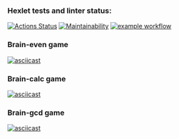 ### Hexlet tests and linter status:
[![Actions Status](https://github.com/faraneldev/frontend-project-lvl1/workflows/hexlet-check/badge.svg)](https://github.com/faraneldev/frontend-project-lvl1/actions)
[![Maintainability](https://api.codeclimate.com/v1/badges/a99a88d28ad37a79dbf6/maintainability)](https://codeclimate.com/github/codeclimate/codeclimate/maintainability)
[![example workflow](https://github.com/faraneldev/frontend-project-lvl1/actions/workflows/check.yml/badge.svg)](https://github.com/faraneldev/frontend-project-lvl1/actions)

### Brain-even game
[![asciicast](https://asciinema.org/a/G7sBL8LBp2x5l3jfiWJIf0Hal.svg)](https://asciinema.org/a/G7sBL8LBp2x5l3jfiWJIf0Hal)

### Brain-calc game
[![asciicast](https://asciinema.org/a/kg29fieVpxvrVjRH3vRbiwEw8.svg)](https://asciinema.org/a/kg29fieVpxvrVjRH3vRbiwEw8)

### Brain-gcd game
[![asciicast](https://asciinema.org/a/zGCxkwhtR67KbX4jZMGdZr6PY.svg)](https://asciinema.org/a/zGCxkwhtR67KbX4jZMGdZr6PY)
